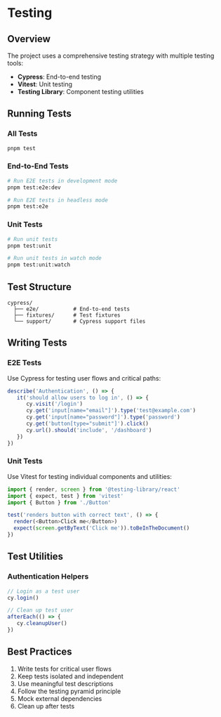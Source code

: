 # Testing

## Overview

The project uses a comprehensive testing strategy with multiple testing tools:

- **Cypress**: End-to-end testing
- **Vitest**: Unit testing
- **Testing Library**: Component testing utilities

## Running Tests

### All Tests

```sh
pnpm test
```

### End-to-End Tests

```sh
# Run E2E tests in development mode
pnpm test:e2e:dev

# Run E2E tests in headless mode
pnpm test:e2e
```

### Unit Tests

```sh
# Run unit tests
pnpm test:unit

# Run unit tests in watch mode
pnpm test:unit:watch
```

## Test Structure

```
cypress/
  ├── e2e/           # End-to-end tests
  ├── fixtures/      # Test fixtures
  └── support/       # Cypress support files
```

## Writing Tests

### E2E Tests

Use Cypress for testing user flows and critical paths:

```ts
describe('Authentication', () => {
   it('should allow users to log in', () => {
      cy.visit('/login')
      cy.get('input[name="email"]').type('test@example.com')
      cy.get('input[name="password"]').type('password')
      cy.get('button[type="submit"]').click()
      cy.url().should('include', '/dashboard')
   })
})
```

### Unit Tests

Use Vitest for testing individual components and utilities:

```ts
import { render, screen } from '@testing-library/react'
import { expect, test } from 'vitest'
import { Button } from './Button'

test('renders button with correct text', () => {
  render(<Button>Click me</Button>)
  expect(screen.getByText('Click me')).toBeInTheDocument()
})
```

## Test Utilities

### Authentication Helpers

```ts
// Login as a test user
cy.login()

// Clean up test user
afterEach(() => {
   cy.cleanupUser()
})
```

## Best Practices

1. Write tests for critical user flows
2. Keep tests isolated and independent
3. Use meaningful test descriptions
4. Follow the testing pyramid principle
5. Mock external dependencies
6. Clean up after tests
